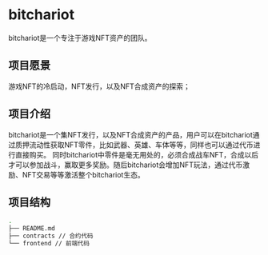 # bitchariot
bitchariot是一个专注于游戏NFT资产的团队。

## 项目愿景
游戏NFT的冷启动，NFT发行，以及NFT合成资产的探索；

## 项目介绍
bitchariot是一个集NFT发行，以及NFT合成资产的产品，用户可以在bitchariot通过质押流动性获取NFT零件，比如武器、英雄、车体等等，同样也可以通过代币进行直接购买。
同时bitchariot中零件是毫无用处的，必须合成战车NFT，合成以后才可以参加战斗，赢取更多奖励。随后bitchariot会增加NFT玩法，通过代币激励、NFT交易等等激活整个bitchariot生态。

## 项目结构
```bash
.
├── README.md
├── contracts // 合约代码
└── frontend // 前端代码

```
